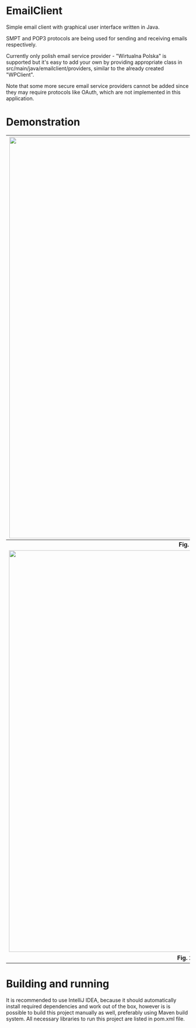 # EmailClient
Simple email client with graphical user interface written in Java.

SMPT and POP3 protocols are being used for sending and receiving emails respectively.

Currently only polish email service provider - "Wirtualna Polska" is supported but it's easy to add your own by providing appropriate class in src/main/java/emailclient/providers, similar to the already created "WPClient".

Note that some more secure email service providers cannot be added since they may require protocols like OAuth, which are not implemented in this application.

# Demonstration
|<img width="1096" alt="screenshot1" src="https://github.com/TymoteuszPilarz/email-client/assets/122737837/d57c8097-046e-4deb-a2d2-c6343a724699">|
|:--:|
|<b>Fig. 1 Sign in window </b>|
|<img width="1097" alt="screenshot2" src="https://github.com/TymoteuszPilarz/email-client/assets/122737837/408e31f2-bfe5-463a-a159-7b3e73b2a535">|
|<b>Fig. 2 Mailbox window </b>|

# Building and running
It is recommended to use IntelliJ IDEA, because it should automatically install required dependencies and work out of the box, however is is possible to build this project manually as well, preferably using Maven build system. All necessary libraries to run this project are listed in pom.xml file.
